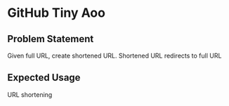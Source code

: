 # GitHub Tiny Aoo

## Problem Statement

Given full URL, create shortened URL. Shortened URL redirects to full URL

## Expected Usage

URL shortening